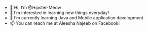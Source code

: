 - 👋 Hi, I’m @Hipster-Meow
- 👀 I’m interested in learning new things everyday!
- 🌱 I’m currently learning Java and Mobile application development
- 📫 You can reach me at Aleesha Najeeb on Facebook! 
